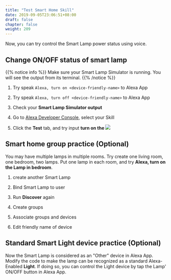 ```yaml
---
title: "Test Smart Home Skill"
date: 2019-09-05T23:06:51+08:00
draft: false
chapter: false
weight: 209
---
```


Now, you can try control the Smart Lamp power status using voice.

## Change ON/OFF status of smart lamp

{{% notice info %}}
Make sure your Smart Lamp Simulator is running. You will see the output from its 
terminal.
{{% /notice %}}

1. Try speak `Alexa, turn on <device-friendly-name>` to Alexa App

1. Try speak `Alexa, turn off <device-friendly-name>` to Alexa App

1. Check your **Smart Lamp Simulator output**

1. Go to [Alexa Developer Console](https://developer.amazon.com/alexa/console/ask), 
select your Skill

1. Click the **Test** tab, and try input **turn on the <device-friendly-name>**
![](/images/smart-home/alexa-console-test.png)


## Smart home group practice (Optional) 

You may have multiple lamps in multiple rooms. Try create one living room, one bedroom, two lamps.
Put one lamp in each room, and try **Alexa, turn on the Lamp in bedroom**.

1. create another Smart Lamp

1. Bind Smart Lamp to user

1. Run **Discover** again

1. Create groups

1. Associate groups and devices

1. Edit friendly name of device


## Standard Smart Light device practice (Optional)

Now the Smart Lamp is considered as an "Other" device in Alexa App.
Modify the code to make the lamp can be recognized as a standard Alexa-Enabled **Light**. 
If doing so, you can control the Light device by tap the Lamp' ON/OFF button in Alexa App.